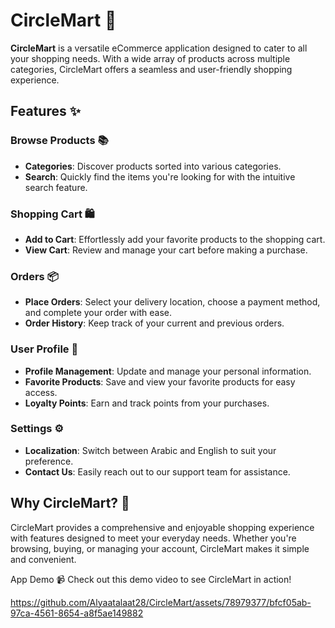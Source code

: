 # CircleMart 🛒

**CircleMart** is a versatile eCommerce application designed to cater to all your shopping needs. With a wide array of products across multiple categories, CircleMart offers a seamless and user-friendly shopping experience.

## Features ✨

### Browse Products 📚
- **Categories**: Discover products sorted into various categories.
- **Search**: Quickly find the items you're looking for with the intuitive search feature.

### Shopping Cart 🛍️
- **Add to Cart**: Effortlessly add your favorite products to the shopping cart.
- **View Cart**: Review and manage your cart before making a purchase.

### Orders 📦
- **Place Orders**: Select your delivery location, choose a payment method, and complete your order with ease.
- **Order History**: Keep track of your current and previous orders.

### User Profile 👤
- **Profile Management**: Update and manage your personal information.
- **Favorite Products**: Save and view your favorite products for easy access.
- **Loyalty Points**: Earn and track points from your purchases.

### Settings ⚙️
- **Localization**: Switch between Arabic and English to suit your preference.
- **Contact Us**: Easily reach out to our support team for assistance.

## Why CircleMart? 🌟
CircleMart provides a comprehensive and enjoyable shopping experience with features designed to meet your everyday needs. Whether you're browsing, buying, or managing your account, CircleMart makes it simple and convenient.

App Demo 📹
Check out this demo video to see CircleMart in action!

https://github.com/Alyaatalaat28/CircleMart/assets/78979377/bfcf05ab-97ca-4561-8654-a8f5ae149882

